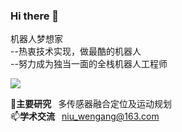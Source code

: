 ### Hi there 👋
机器人梦想家  
--热衷技术实现，做最酷的机器人  
--努力成为独当一面的全栈机器人工程师  

![](https://visitor-badge.laobi.icu/badge?page_id=niuwengang.visitor-badge)

🔭**主要研究**&ensp; 多传感器融合定位及运动规划  
📫**学术交流**&ensp; niu_wengang@163.com 
